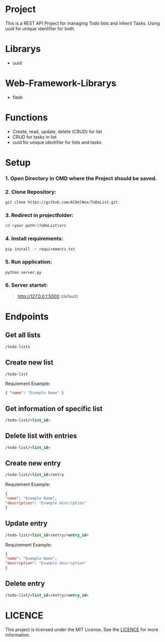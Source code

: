 # Project
This is a REST API Project for managing Todo lists and inherit Tasks. Using uuid for unique identifier for both.

# Librarys
- uuid 

# Web-Framework-Librarys
- flask 

# Functions
- Create, read, update, delete (CRUD) for list
- CRUD for tasks in list
- uuid for unique identifier for lists and tasks
  
# Setup
### 1. Open Directory in CMD where the Project should be saved.

### 2. Clone Repository:
```bash
git clone https://github.com/AlbelNox/ToDoList.git
```

### 3. Redirect in projectfolder:
```bash
cd <your path>\ToDoList\src
```

### 4. Install requirements:
```bash
pip install -r requirements.txt
```

### 5. Run application:
```bash
python server.py
```

### 6. Server startet:
> http://127.0.0.1:5000 (default)

# Endpoints
## Get all lists

```html
/todo-lists
```

## Create new list
```html
/todo-list
```

Requiement Example:
```json
{ "name": "Example Name" }
```

## Get information of specific list
```html
/todo-list/<list_id>
```

## Delete list with entries
```html
/todo-list/<list_id>	 
```

## Create new entry
```html
/todo-list/<list_id>/entry
```
Requiement Example:
```json
{
"name": "Example Name",
"description": "Example description"
}
```
                           
## Update entry
```html
/todo-list/<list_id>/entry/<entry_id>
```
Requirement Example:
```json
{
"name": "Example Name",
"description": "Example description"
}
```

## Delete entry

```html
/todo-list/<list_id>/entry/<entry_id>
```   
  	    
# LICENCE
This project is licensed under the MIT License. See the [LICENCE](https://github.com/AlbelNox/ToDoList/blob/main/LICENSE) for more information.
